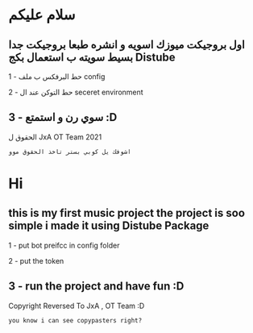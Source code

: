 # سلام عليكم
اول بروجيكت ميوزك اسويه و انشره 
طبعا بروجيكت جدا بسيط
سويته ب استعمال بكج
**Distube**
-------------------------------------------------
1 - حط البرفكس ب ملف config

2 - حط التوكن عند ال seceret environment

3 - سوي رن و استمتع :D
-------------------------------------------------
الحقوق ل JxA  OT Team
2021



`اشوفك يل كوبي بستر تاخذ الحقوق موو`



# Hi 
this is my first music project 
the project is soo simple
i made it using **Distube** Package 
-------------------------------------------------
1 - put bot preifcc in config folder

2 - put the token 

3 - run the project and have fun :D
-------------------------------------------------
Copyright Reversed To JxA , OT Team :D

`you know i can see copypasters right?`